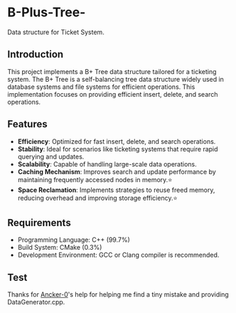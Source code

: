# B-Plus-Tree-

Data structure for Ticket System.

## Introduction
This project implements a B+ Tree data structure tailored for a ticketing system.
The B+ Tree is a self-balancing tree data structure widely used in database systems and file systems for efficient operations.
This implementation focuses on providing efficient insert, delete, and search operations.

## Features
- **Efficiency**: Optimized for fast insert, delete, and search operations.
- **Stability**: Ideal for scenarios like ticketing systems that require rapid querying and updates.
- **Scalability**: Capable of handling large-scale data operations.
- **Caching Mechanism**: Improves search and update performance by maintaining frequently accessed nodes in memory.⭐
- **Space Reclamation**: Implements strategies to reuse freed memory, reducing overhead and improving storage efficiency.⭐

## Requirements
- Programming Language: C++ (99.7%)
- Build System: CMake (0.3%)
- Development Environment: GCC or Clang compiler is recommended.

## Test
Thanks for [Ancker-0](https://github.com/Ancker-0)'s help for helping me find a tiny mistake and providing DataGenerator.cpp.